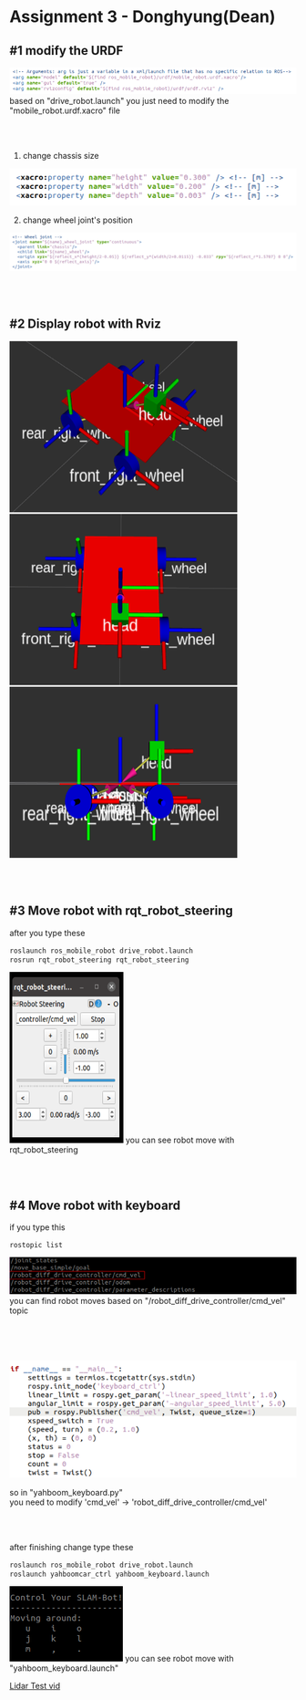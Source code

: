 # Assignment 3 - Donghyung(Dean)

## #1 modify the URDF
<img src="./images/1.png"/>
based on "drive_robot.launch" you just need to modify the "mobile_robot.urdf.xacro" file

<br/><br/>

1) change chassis size
  <img src="./images/2.png"/>

2) change wheel joint's position
  <img src="./images/3.png"/>

<br/><br/>

## #2 Display robot with Rviz
<img src="./images/7.png" width="400" height="300"/><img src="./images/5.png" width="400" height="300"/><img src="./images/6.png" width="400" height="300"/>

<br/><br/>

## #3 Move robot with rqt_robot_steering
after you type these
```
roslaunch ros_mobile_robot drive_robot.launch
rosrun rqt_robot_steering rqt_robot_steering
```
<img src="./images/8.png" width="200" height="300"/>
you can see robot move with rqt_robot_steering

<br/><br/>

## #4 Move robot with keyboard
if you type this
```
rostopic list
```
<img src="./images/9.png"/>
you can find robot moves based on "/robot_diff_drive_controller/cmd_vel" topic

<br/><br/><br/>

<img src="./images/4.png"/>

so in "yahboom_keyboard.py"<br/>
you need to modify 'cmd_vel' -> 'robot_diff_drive_controller/cmd_vel'

<br/><br/>

after finishing change type these
```
roslaunch ros_mobile_robot drive_robot.launch
roslaunch yahboomcar_ctrl yahboom_keyboard.launch
```
<img src="./images/10.png"/>
you can see robot move with "yahboom_keyboard.launch"

[Lidar Test vid](https://youtu.be/mS8J2_pSlNk)

<br/><br/>


